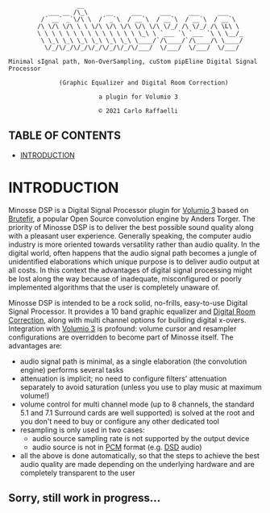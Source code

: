                        
                       
                       __
               ___ __ /\_\     __     ___     ___     ___     ___
             /´ __` _`\/\ \  /´ _`\  / __`\  / __`\  / __`\  / __`\
            /\ \/\ \/\ \ \ \/\ \/\ \/\ \/\ \/\ \/_/ /\ \/_/ /\ \L\ \
            \ \ \ \ \ \ \ \ \ \ \ \ \ \ \_\ \ `___ `\ `___ `\ \ \__/_
             \ \_\ \_\ \_\ \_\ \_\ \_\ \____/`/\____/`/\____/\ \____/
              \/_/\/_/\/_/\/_/\/_/\/_/\/___/  \/___/  \/___/  \/___/
      
    Minimal sIgnal path, Non-OverSampling, cuStom pipEline Digital Signal Processor

                  (Graphic Equalizer and Digital Room Correction)

                             a plugin for Volumio 3

                             © 2021 Carlo Raffaelli


TABLE OF CONTENTS
-----------------

  * [INTRODUCTION](#INTRODUCTION)




INTRODUCTION
============

Minosse DSP is a Digital Signal Processor plugin for [Volumio 3](https://volumio.org/) based on [Brutefir](https://torger.se/anders/brutefir.html), a popular Open Source convolution engine by Anders Torger. The priority of Minosse DSP is to deliver the best possible sound quality along with a pleasant user experience. Generally speaking, the computer audio industry is more oriented towards versatility rather than audio quality. In the digital world, often happens that the audio signal path becomes a jungle of unidentified elaborations which unique purpose is to deliver audio output at all costs. In this context the advantages of digital signal processing might be lost along the way because of inadequate, misconfigured or poorly implemented algorithms that the user is completely unaware of.

Minosse DSP is intended to be a rock solid, no-frills, easy-to-use Digital Signal Processor. It provides a 10 band graphic equalizer and [Digital Room Correction](https://www.drc.one/), along with multi channel options for building digital x-overs. Integration with [Volumio 3](https://volumio.org/) is profound: volume cursor and resampler configurations are overridden to become part of Minosse itself. The advantages are:
- audio signal path is minimal, as a single elaboration (the convolution engine) performs several tasks
- attenuation is implicit; no need to configure filters' attenuation separately to avoid saturation (unless you use to play music at maximum volume!)
- volume control for multi channel mode (up to 8 channels, the standard 5.1 and 7.1 Surround cards are well supported) is solved at the root and you don't need to buy or configure any other dedicated tool
- resampling is only used in two cases:
  - audio source sampling rate is not supported by the output device
  * audio source is not in [PCM](https://en.wikipedia.org/wiki/Pulse-code_modulation) format (e.g. [DSD](https://en.wikipedia.org/wiki/Direct_Stream_Digital) audio)
- all the above is done automatically, so that the steps to achieve the best audio quality are made depending on the underlying hardware and are completely transparent to the user



Sorry, still work in progress...
--------------------------------




